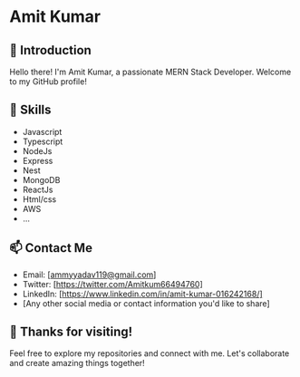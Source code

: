 # Amit Kumar

## 👋 Introduction
Hello there! I'm Amit Kumar, a passionate MERN Stack Developer. Welcome to my GitHub profile!

## 🚀 Skills
- Javascript
- Typescript
- NodeJs
- Express
- Nest
- MongoDB
- ReactJs
- Html/css
- AWS
- ...

## 📫 Contact Me
- Email: [ammyyadav119@gmail.com]
- Twitter: [https://twitter.com/Amitkum66494760]
- LinkedIn: [https://www.linkedin.com/in/amit-kumar-016242168/]
- [Any other social media or contact information you'd like to share]

## 🎉 Thanks for visiting!
Feel free to explore my repositories and connect with me. Let's collaborate and create amazing things together!

